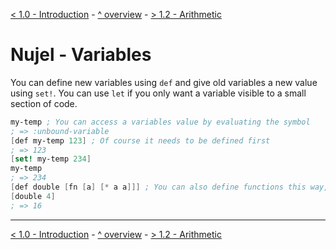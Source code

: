 [< 1.0 - Introduction](./1.0-introduction.md) - [^ overview](./../README.md) - [> 1.2 - Arithmetic](./1.2-arithmetic.md)

# Nujel - Variables
You can define new variables using `def` and give old variables a new value using `set!`.  You can use `let` if you only want a variable visible to a small section of code.
```scheme
my-temp ; You can access a variables value by evaluating the symbol
; => :unbound-variable
[def my-temp 123] ; Of course it needs to be defined first
; => 123
[set! my-temp 234]
my-temp
; => 234
[def double [fn [a] [* a a]]] ; You can also define functions this way, although defn should be preferred because it gives better error messages/stack traces
[double 4]
; => 16
```

--------
[< 1.0 - Introduction](./1.0-introduction.md) - [^ overview](./../README.md) - [> 1.2 - Arithmetic](./1.2-arithmetic.md)